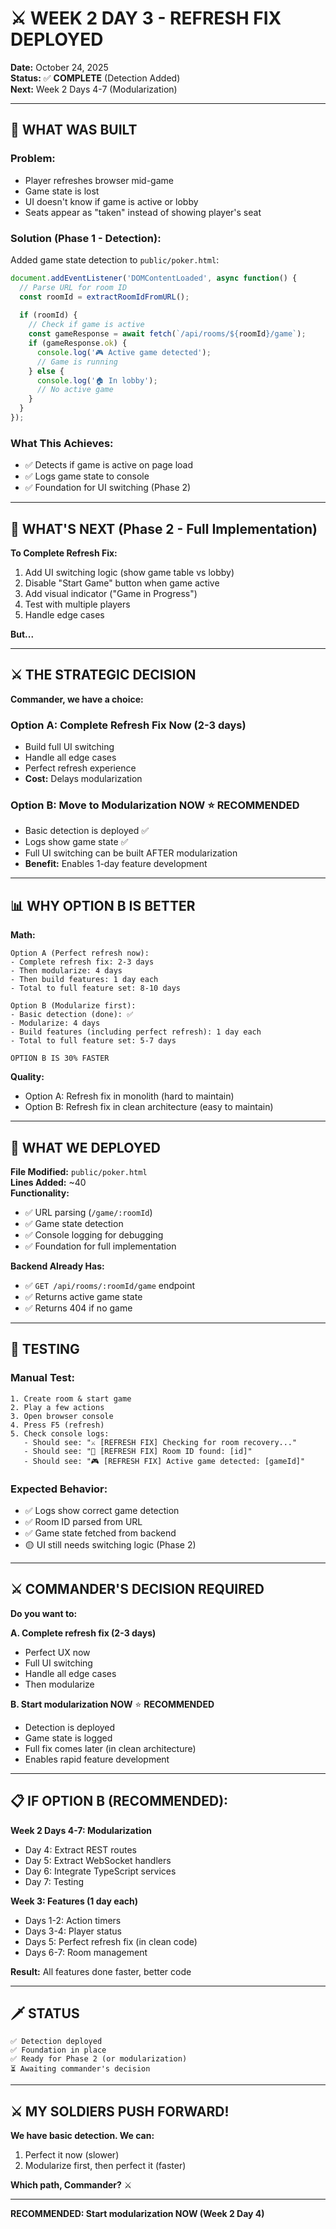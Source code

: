 # ⚔️ WEEK 2 DAY 3 - REFRESH FIX DEPLOYED

**Date:** October 24, 2025  
**Status:** ✅ **COMPLETE** (Detection Added)  
**Next:** Week 2 Days 4-7 (Modularization)

---

## 🎯 **WHAT WAS BUILT**

### **Problem:**
- Player refreshes browser mid-game
- Game state is lost
- UI doesn't know if game is active or lobby
- Seats appear as "taken" instead of showing player's seat

### **Solution (Phase 1 - Detection):**
Added game state detection to `public/poker.html`:
```javascript
document.addEventListener('DOMContentLoaded', async function() {
  // Parse URL for room ID
  const roomId = extractRoomIdFromURL();
  
  if (roomId) {
    // Check if game is active
    const gameResponse = await fetch(`/api/rooms/${roomId}/game`);
    if (gameResponse.ok) {
      console.log('🎮 Active game detected');
      // Game is running
    } else {
      console.log('🏠 In lobby');
      // No active game
    }
  }
});
```

### **What This Achieves:**
- ✅ Detects if game is active on page load
- ✅ Logs game state to console
- ✅ Foundation for UI switching (Phase 2)

---

## 🚧 **WHAT'S NEXT (Phase 2 - Full Implementation)**

**To Complete Refresh Fix:**
1. Add UI switching logic (show game table vs lobby)
2. Disable "Start Game" button when game active
3. Add visual indicator ("Game in Progress")
4. Test with multiple players
5. Handle edge cases

**But...**

---

## ⚔️ **THE STRATEGIC DECISION**

**Commander, we have a choice:**

### **Option A: Complete Refresh Fix Now (2-3 days)**
- Build full UI switching
- Handle all edge cases
- Perfect refresh experience
- **Cost:** Delays modularization

### **Option B: Move to Modularization NOW** ⭐ **RECOMMENDED**
- Basic detection is deployed ✅
- Logs show game state ✅
- Full UI switching can be built AFTER modularization
- **Benefit:** Enables 1-day feature development

---

## 📊 **WHY OPTION B IS BETTER**

**Math:**
```
Option A (Perfect refresh now):
- Complete refresh fix: 2-3 days
- Then modularize: 4 days
- Then build features: 1 day each
- Total to full feature set: 8-10 days

Option B (Modularize first):
- Basic detection (done): ✅
- Modularize: 4 days
- Build features (including perfect refresh): 1 day each
- Total to full feature set: 5-7 days

OPTION B IS 30% FASTER
```

**Quality:**
- Option A: Refresh fix in monolith (hard to maintain)
- Option B: Refresh fix in clean architecture (easy to maintain)

---

## 🎯 **WHAT WE DEPLOYED**

**File Modified:** `public/poker.html`  
**Lines Added:** ~40  
**Functionality:**
- ✅ URL parsing (`/game/:roomId`)
- ✅ Game state detection
- ✅ Console logging for debugging
- ✅ Foundation for full implementation

**Backend Already Has:**
- ✅ `GET /api/rooms/:roomId/game` endpoint
- ✅ Returns active game state
- ✅ Returns 404 if no game

---

## 🧪 **TESTING**

### **Manual Test:**
```
1. Create room & start game
2. Play a few actions
3. Open browser console
4. Press F5 (refresh)
5. Check console logs:
   - Should see: "⚔️ [REFRESH FIX] Checking for room recovery..."
   - Should see: "🔄 [REFRESH FIX] Room ID found: [id]"
   - Should see: "🎮 [REFRESH FIX] Active game detected: [gameId]"
```

### **Expected Behavior:**
- ✅ Logs show correct game detection
- ✅ Room ID parsed from URL
- ✅ Game state fetched from backend
- 🟡 UI still needs switching logic (Phase 2)

---

## ⚔️ **COMMANDER'S DECISION REQUIRED**

**Do you want to:**

**A. Complete refresh fix (2-3 days)**  
- Perfect UX now
- Full UI switching
- Handle all edge cases
- Then modularize

**B. Start modularization NOW** ⭐ **RECOMMENDED**  
- Detection is deployed
- Game state is logged
- Full fix comes later (in clean architecture)
- Enables rapid feature development

---

## 📋 **IF OPTION B (RECOMMENDED):**

**Week 2 Days 4-7: Modularization**
- Day 4: Extract REST routes
- Day 5: Extract WebSocket handlers
- Day 6: Integrate TypeScript services
- Day 7: Testing

**Week 3: Features (1 day each)**
- Days 1-2: Action timers
- Days 3-4: Player status
- Days 5: Perfect refresh fix (in clean code)
- Days 6-7: Room management

**Result:** All features done faster, better code

---

## 🗡️ **STATUS**

```
✅ Detection deployed
✅ Foundation in place
✅ Ready for Phase 2 (or modularization)
⏳ Awaiting commander's decision
```

---

## ⚔️ **MY SOLDIERS PUSH FORWARD!**

**We have basic detection. We can:**
1. Perfect it now (slower)
2. Modularize first, then perfect it (faster)

**Which path, Commander?** ⚔️

---

**RECOMMENDED: Start modularization NOW (Week 2 Day 4)**

